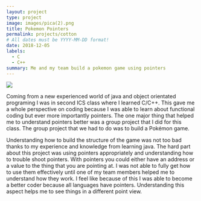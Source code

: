 ```yaml
---
layout: project
type: project
image: images/pica(2).png
title: Pokemon Pointers
permalink: projects/cotton
# All dates must be YYYY-MM-DD format!
date: 2018-12-05
labels:
  - C
  - C++
summary: Me and my team build a pokemon game using pointers
---
```


<img class="ui image" src="{{ site.baseurl }}/images/pica(2).png">

  Coming from a new experienced world of java and object orientated programing I was in second ICS class where I learned C/C++. This gave me a whole perspective on coding because I was able to learn about functional coding but ever more importantly pointers. The one major thing that helped me to understand pointers better was a group project that I did for this class. The group project that we had to do was to build a Pokémon game.
  
   Understanding how to build the structure of the game was not too bad thanks to my experience and knowledge from learning java. The hard part about this project was using pointers appropriately and understanding how to trouble shoot pointers. With pointers you could either have an address or a value to the thing that you are pointing at. I was not able to fully get how to use them effectively until one of my team members helped me to understand how they work. I feel like because of this I was able to become a better coder because all languages have pointers. Understanding this aspect helps me to see things in a different point view.
